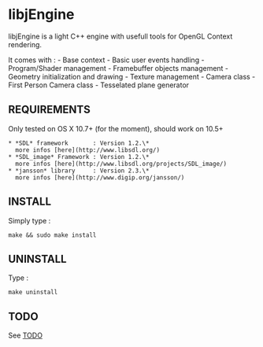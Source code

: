 libjEngine
==========

libjEngine is a light C++ engine with usefull tools for OpenGL Context
rendering.

It comes with :
    - Base context 
    - Basic user events handling
    - Program/Shader management
    - Framebuffer objects management
    - Geometry initialization and drawing
    - Texture management
    - Camera class
    - First Person Camera class
    - Tesselated plane generator


REQUIREMENTS
------------

Only tested on OS X 10.7+ (for the moment), should work on 10.5+

    * *SDL* framework       : Version 1.2.\*
      more infos [here](http://www.libsdl.org/)
    * *SDL_image* Framework : Version 1.2.\*
      more infos [here](http://www.libsdl.org/projects/SDL_image/)
    * *jansson* library     : Version 2.3.\*
      more infos [here](http://www.digip.org/jansson/)


INSTALL
-------

Simply type :

    make && sudo make install


UNINSTALL
---------

Type :

    make uninstall

TODO
----

See [TODO](https://github.com/jacquesrott/libjEngine/blob/master/TODO)
